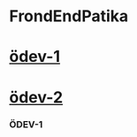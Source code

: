 # FrondEndPatika

# [ödev-1](https://github.com/mehmetdurankaya/FrondEndPatika/blob/master/ODEV-1)
# [ödev-2](https://github.com/mehmetdurankaya/FrondEndPatika/blob/master/ODEV-2) 



### ÖDEV-1
<div>
<span font-size:20px>
